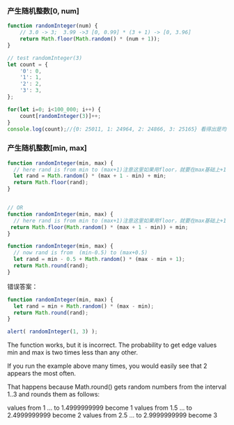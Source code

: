 ### 产生随机整数[0, num]
```js
function randomInteger(num) {
    // 3.0 -> 3;  3.99 ->3 [0, 0.99] * (3 + 1) -> [0, 3.96]
    return Math.floor(Math.random() * (num + 1));
}

// test randomInteger(3)
let count = {
    '0': 0,
    '1': 1,
    '2': 2,
    '3': 3,
};

for(let i=0; i<100_000; i++) {
    count[randomInteger(3)]++;
}
console.log(count);//{0: 25011, 1: 24964, 2: 24866, 3: 25165} 看得出是均匀的
```

### 产生随机整数[min, max]

```js 
function randomInteger(min, max) {
  // here rand is from min to (max+1)注意这里如果用floor，就要在max基础上+1
  let rand = Math.random() * (max + 1 - min) + min;
  return Math.floor(rand);
}


// OR 
function randomInteger(min, max) {
  // here rand is from min to (max+1)注意这里如果用floor，就要在max基础上+1
 return Math.floor(Math.random() * (max + 1 - min)) + min;
}
```

```js 
function randomInteger(min, max) {
  // now rand is from  (min-0.5) to (max+0.5)
  let rand = min - 0.5 + Math.random() * (max - min + 1);
  return Math.round(rand);
}
```

错误答案：

```js 
function randomInteger(min, max) {
  let rand = min + Math.random() * (max - min);
  return Math.round(rand);
}

alert( randomInteger(1, 3) );
```
The function works, but it is incorrect. The probability to get edge values min and max is two times less than any other.

If you run the example above many times, you would easily see that 2 appears the most often.

That happens because Math.round() gets random numbers from the interval 1..3 and rounds them as follows:

values from 1    ... to 1.4999999999  become 1
values from 1.5  ... to 2.4999999999  become 2
values from 2.5  ... to 2.9999999999  become 3
